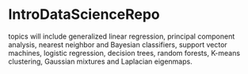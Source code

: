 # IntroDataScienceRepo
topics will include generalized linear regression, principal component analysis, nearest neighbor and Bayesian classifiers, support vector machines, logistic regression, decision trees, random forests, K-means clustering, Gaussian mixtures and Laplacian eigenmaps.
